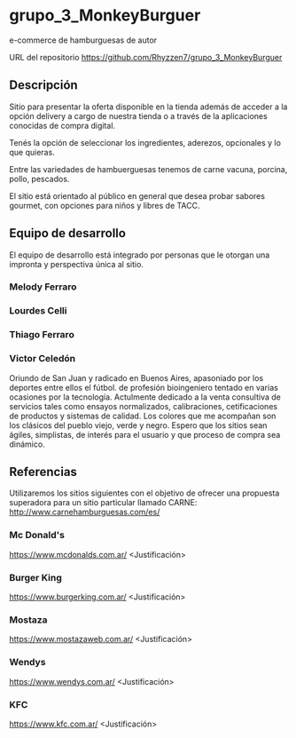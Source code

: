 # grupo_3_MonkeyBurguer

e-commerce de hamburguesas de autor

URL del repositorio https://github.com/Rhyzzen7/grupo_3_MonkeyBurguer

## Descripción

Sitio para presentar la oferta disponible en la tienda además de acceder a la opción delivery a cargo de nuestra tienda o a través de la aplicaciones conocidas de compra digital.

Tenés la opción de seleccionar los ingredientes, aderezos, opcionales y lo que quieras.

Entre las variedades de hambuerguesas tenemos de carne vacuna, porcina, pollo, pescados.

El sitio está orientado al público en general que desea probar sabores gourmet, con opciones para niños y libres de TACC.

## Equipo de desarrollo

El equipo de desarrollo está integrado por personas que le otorgan una impronta y perspectiva única al sitio.

### Melody Ferraro

### Lourdes Celli

### Thiago Ferraro

### Victor Celedón

Oriundo de San Juan y radicado en Buenos Aires, apasoniado por los deportes entre ellos el fútbol.
de profesión bioingeniero tentado en varias ocasiones por la tecnología.
Actulmente dedicado a la venta consultiva de servicios tales como ensayos normalizados, calibraciones, cetificaciones de productos y sistemas de calidad.
Los colores que me acompañan son los clásicos del pueblo viejo, verde y negro.
Espero que los sitios sean ágiles, simplistas, de interés para el usuario y que proceso de compra sea dinámico.

## Referencias

Utilizaremos los sitios siguientes con el objetivo de ofrecer una propuesta superadora para un sitio particular llamado CARNE: http://www.carnehamburguesas.com/es/

### Mc Donald's

https://www.mcdonalds.com.ar/
<Justificación>

### Burger King

https://www.burgerking.com.ar/
<Justificación>

### Mostaza

https://www.mostazaweb.com.ar/
<Justificación>

### Wendys

https://www.wendys.com.ar/
<Justificación>

### KFC

https://www.kfc.com.ar/
<Justificación>

